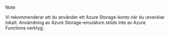 >[!Note]
> Vi rekommenderar att du använder ett Azure Storage-konto när du utvecklar lokalt. Användning av Azure Storage-emulatorn stöds inte av Azure Functions verktyg.
